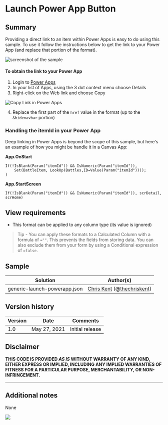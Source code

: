 # Launch Power App Button

## Summary
Providing a direct link to an item within Power Apps is easy to do using this sample. To use it follow the instructions below to get the link to your Power App (and replace that portion of the format).

![screenshot of the sample](./assets/screenshot.png)


#### To obtain the link to your Power App

1. Login to [Power Apps](https://make.powerapps.com)
2. In your list of Apps, using the 3 dot context menu choose Details
3. Right-click on the Web link and choose Copy 

![Copy Link in Power Apps](./assets/CopyPALink.png)

4. Replace the first part of the `href` value in the format (up to the `&hidenavbar` portion)

### Handling the itemId in your Power App

Deep linking in Power Apps is beyond the scope of this sample, but here's an example of how you might be handle it in a Canvas App:

**App.OnStart**
```
If(!IsBlank(Param("itemId")) && IsNumeric(Param("itemId")),
    Set(BattleItem, LookUp(Battles,ID=Value(Param("itemId"))));
)
```

**App.StartScreen**
```
If(!IsBlank(Param("itemId")) && IsNumeric(Param("itemId")), scrDetail, scrHome)
```

## View requirements
- This format can be applied to any column type (its value is ignored)

> Tip - You can apply these formats to a Calculated Column with a formula of `=""`. This prevents the fields from storing data. You can also exclude them from your form by using a Conditional expression of `=false`.

## Sample

Solution|Author(s)
--------|---------
generic-launch-powerapp.json | [Chris Kent](https://github.com/thechriskent) ([@thechriskent](https://twitter.com/thechriskent))

## Version history

Version|Date|Comments
-------|----|--------
1.0|May 27, 2021|Initial release

## Disclaimer
**THIS CODE IS PROVIDED *AS IS* WITHOUT WARRANTY OF ANY KIND, EITHER EXPRESS OR IMPLIED, INCLUDING ANY IMPLIED WARRANTIES OF FITNESS FOR A PARTICULAR PURPOSE, MERCHANTABILITY, OR NON-INFRINGEMENT.**

---

## Additional notes

None


<img src="https://pnptelemetry.azurewebsites.net/list-formatting/column-samples/generic-launch-powerapp" />
